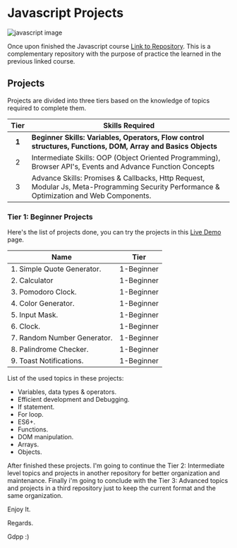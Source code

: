 # Javascript Projects

![javascript image](https://northsoft.co/blog/wp-content/uploads/2022/11/image.jpeg)

Once upon finished the Javascript course [Link to Repository](https://github.com/gdpp/javascript). This is a complementary repository with the purpose of practice the learned in the previous linked course.

## Projects

Projects are divided into three tiers based on the knowledge of topics required to complete them.

| Tier  | Skills Required                                                                                                                          |
| :---: | ---------------------------------------------------------------------------------------------------------------------------------------- |
| **1** | **Beginner Skills: Variables, Operators, Flow control structures, Functions, DOM, Array and Basics Objects**                             |
|   2   | Intermediate Skills: OOP (Object Oriented Programming), Browser API's, Events and Advance Function Concepts                              |
|   3   | Advance Skills: Promises & Callbacks, Http Request, Modular Js, Meta-Programming Security Performance & Optimization and Web Components. |

### Tier 1: Beginner Projects

Here's the list of projects done, you can try the projects in this [Live Demo]() page.

| Name                        | Tier       |
| --------------------------- | ---------- |
| 1. Simple Quote Generator.  | 1-Beginner |
| 2. Calculator               | 1-Beginner |
| 3. Pomodoro Clock.          | 1-Beginner |
| 4. Color Generator.         | 1-Beginner |
| 5. Input Mask.              | 1-Beginner |
| 6. Clock.                   | 1-Beginner |
| 7. Random Number Generator. | 1-Beginner |
| 8. Palindrome Checker.      | 1-Beginner |
| 9. Toast Notifications.     | 1-Beginner |

List of the used topics in these projects:

-   Variables, data types & operators.
-   Efficient development and Debugging.
-   If statement.
-   For loop.
-   ES6+.
-   Functions.
-   DOM manipulation.
-   Arrays.
-   Objects.

After finished these projects. I'm going to continue the Tier 2: Intermediate level topics and projects in another repository for better organization and maintenance. Finally i'm going to conclude with the Tier 3: Advanced topics and projects in a third repository just to keep the current format and the same organization.

Enjoy It.

Regards.

Gdpp :)
